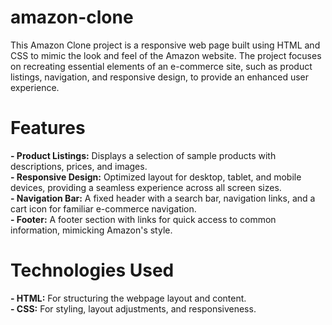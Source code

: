 # amazon-clone
This Amazon Clone project is a responsive web page built using HTML and CSS to mimic the look and feel of the Amazon website. The project focuses on recreating essential elements of an e-commerce site, such as product listings, navigation, and responsive design, to provide an enhanced user experience.

# Features
**- Product Listings:** Displays a selection of sample products with descriptions, prices, and images.    
**- Responsive Design:** Optimized layout for desktop, tablet, and mobile devices, providing a seamless experience across all screen sizes.    
**- Navigation Bar:** A fixed header with a search bar, navigation links, and a cart icon for familiar e-commerce navigation.    
**- Footer:** A footer section with links for quick access to common information, mimicking Amazon's style.

# Technologies Used
**- HTML:** For structuring the webpage layout and content.      
**- CSS:** For styling, layout adjustments, and responsiveness.
